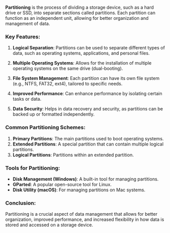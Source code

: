 **Partitioning** is the process of dividing a storage device, such as a hard drive or SSD, into separate sections called partitions. Each partition can function as an independent unit, allowing for better organization and management of data.

### Key Features:

1. **Logical Separation**: Partitions can be used to separate different types of data, such as operating systems, applications, and personal files.

2. **Multiple Operating Systems**: Allows for the installation of multiple operating systems on the same drive (dual-booting).

3. **File System Management**: Each partition can have its own file system (e.g., NTFS, FAT32, ext4), tailored to specific needs.

4. **Improved Performance**: Can enhance performance by isolating certain tasks or data.

5. **Data Security**: Helps in data recovery and security, as partitions can be backed up or formatted independently.

### Common Partitioning Schemes:

1. **Primary Partitions**: The main partitions used to boot operating systems.
2. **Extended Partitions**: A special partition that can contain multiple logical partitions.
3. **Logical Partitions**: Partitions within an extended partition.

### Tools for Partitioning:

- **Disk Management (Windows)**: A built-in tool for managing partitions.
- **GParted**: A popular open-source tool for Linux.
- **Disk Utility (macOS)**: For managing partitions on Mac systems.

### Conclusion:

Partitioning is a crucial aspect of data management that allows for better organization, improved performance, and increased flexibility in how data is stored and accessed on a storage device.